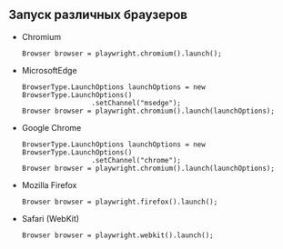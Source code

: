 ## Запуск различных браузеров
- Chromium
   ```
   Browser browser = playwright.chromium().launch();
   ```
- MicrosoftEdge
   ```
   BrowserType.LaunchOptions launchOptions = new BrowserType.LaunchOptions()
                    .setChannel("msedge");
   Browser browser = playwright.chromium().launch(launchOptions);
   ```
- Google Chrome
   ```
   BrowserType.LaunchOptions launchOptions = new BrowserType.LaunchOptions()
                    .setChannel("chrome");
   Browser browser = playwright.chromium().launch(launchOptions);
   ```
- Mozilla Firefox
   ```
   Browser browser = playwright.firefox().launch();
   ```
- Safari (WebKit)
   ```
   Browser browser = playwright.webkit().launch();
   ```